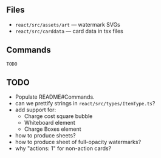 ## Files

- `react/src/assets/art` — watermark SVGs
- `react/src/carddata` — card data in tsx files

## Commands

```
TODO
```

## TODO

- Populate README#Commands.
- can we prettify strings in `react/src/types/ItemType.ts`?
- add support for:
    - Charge cost square bubble
    - Whiteboard element
    - Charge Boxes element
- how to produce sheets?
- how to produce sheet of full-opacity watermarks?
- why "actions: 1" for non-action cards?

